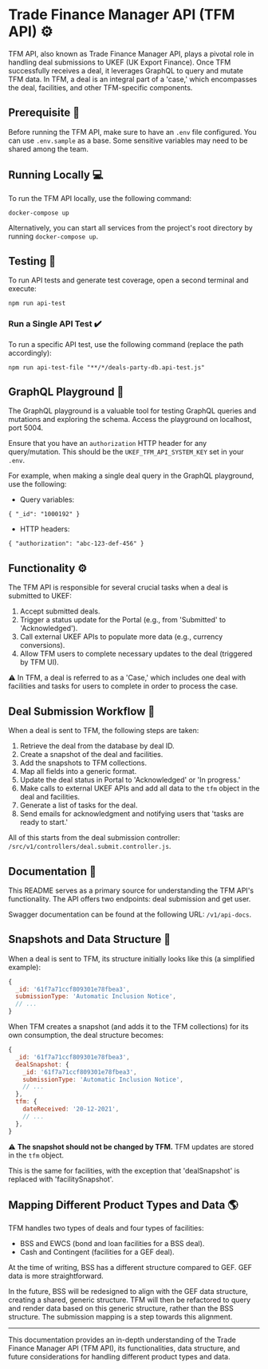 # Trade Finance Manager API (TFM API) :gear:

TFM API, also known as Trade Finance Manager API, plays a pivotal role in handling deal submissions to UKEF (UK Export Finance). Once TFM successfully receives a deal, it leverages GraphQL to query and mutate TFM data. In TFM, a deal is an integral part of a 'case,' which encompasses the deal, facilities, and other TFM-specific components.

## Prerequisite :key:

Before running the TFM API, make sure to have an `.env` file configured. You can use `.env.sample` as a base. Some sensitive variables may need to be shared among the team.

## Running Locally :computer:

To run the TFM API locally, use the following command:

```shell
docker-compose up
```

Alternatively, you can start all services from the project's root directory by running `docker-compose up`.

## Testing :test_tube:

To run API tests and generate test coverage, open a second terminal and execute:

```shell
npm run api-test
```

### Run a Single API Test :heavy_check_mark:

To run a specific API test, use the following command (replace the path accordingly):

```shell
npm run api-test-file "**/*/deals-party-db.api-test.js"
```

## GraphQL Playground :rocket:

The GraphQL playground is a valuable tool for testing GraphQL queries and mutations and exploring the schema. Access the playground on localhost, port 5004.

Ensure that you have an `authorization` HTTP header for any query/mutation. This should be the `UKEF_TFM_API_SYSTEM_KEY` set in your `.env`.

For example, when making a single deal query in the GraphQL playground, use the following:

- Query variables:

```shell
{ "_id": "1000192" }
```

- HTTP headers:

```shell
{ "authorization": "abc-123-def-456" }
```

## Functionality :gear:

The TFM API is responsible for several crucial tasks when a deal is submitted to UKEF:

1. Accept submitted deals.
2. Trigger a status update for the Portal (e.g., from 'Submitted' to 'Acknowledged').
3. Call external UKEF APIs to populate more data (e.g., currency conversions).
4. Allow TFM users to complete necessary updates to the deal (triggered by TFM UI).

:warning: In TFM, a deal is referred to as a 'Case,' which includes one deal with facilities and tasks for users to complete in order to process the case.

## Deal Submission Workflow :briefcase:

When a deal is sent to TFM, the following steps are taken:

1. Retrieve the deal from the database by deal ID.
2. Create a snapshot of the deal and facilities.
3. Add the snapshots to TFM collections.
4. Map all fields into a generic format.
5. Update the deal status in Portal to 'Acknowledged' or 'In progress.'
6. Make calls to external UKEF APIs and add all data to the `tfm` object in the deal and facilities.
7. Generate a list of tasks for the deal.
8. Send emails for acknowledgment and notifying users that 'tasks are ready to start.'

All of this starts from the deal submission controller: `/src/v1/controllers/deal.submit.controller.js`.

## Documentation :book:

This README serves as a primary source for understanding the TFM API's functionality. The API offers two endpoints: deal submission and get user.

Swagger documentation can be found at the following URL: `/v1/api-docs`.

## Snapshots and Data Structure :file_folder:

When a deal is sent to TFM, its structure initially looks like this (a simplified example):

```js
{
  _id: '61f7a71ccf809301e78fbea3',
  submissionType: 'Automatic Inclusion Notice',
  // ...
}
```

When TFM creates a snapshot (and adds it to the TFM collections) for its own consumption, the deal structure becomes:

```js
{
  _id: '61f7a71ccf809301e78fbea3',
  dealSnapshot: {
    _id: '61f7a71ccf809301e78fbea3',
    submissionType: 'Automatic Inclusion Notice',
    // ...
  },
  tfm: {
    dateReceived: '20-12-2021',
    // ...
  },
}
```

:warning: **The snapshot should not be changed by TFM.** TFM updates are stored in the `tfm` object.

This is the same for facilities, with the exception that 'dealSnapshot' is replaced with 'facilitySnapshot'.

## Mapping Different Product Types and Data :earth_americas:

TFM handles two types of deals and four types of facilities:

- BSS and EWCS (bond and loan facilities for a BSS deal).
- Cash and Contingent (facilities for a GEF deal).

At the time of writing, BSS has a different structure compared to GEF. GEF data is more straightforward.

In the future, BSS will be redesigned to align with the GEF data structure, creating a shared, generic structure. TFM will then be refactored to query and render data based on this generic structure, rather than the BSS structure. The submission mapping is a step towards this alignment.

---

This documentation provides an in-depth understanding of the Trade Finance Manager API (TFM API), its functionalities, data structure, and future considerations for handling different product types and data.